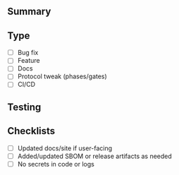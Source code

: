 ## Summary
<!-- What changed and why? Link issues. -->

## Type
- [ ] Bug fix
- [ ] Feature
- [ ] Docs
- [ ] Protocol tweak (phases/gates)
- [ ] CI/CD

## Testing
<!-- Steps, datasets, seeds; attach logs/screens -->

## Checklists
- [ ] Updated docs/site if user-facing
- [ ] Added/updated SBOM or release artifacts as needed
- [ ] No secrets in code or logs
